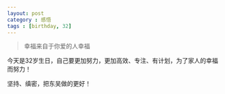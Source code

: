 ```yaml
---
layout: post
category : 感悟 
tags : [birthday, 32]
---
```


> 幸福来自于你爱的人幸福

今天是32岁生日，自己要更加努力，更加高效、专注、有计划，为了家人的幸福而努力！

坚持、缜密，把东吴做的更好！
